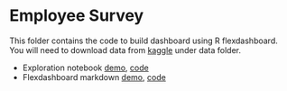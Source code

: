 # Employee Survey

This folder contains the code to build dashboard using R flexdashboard. You will need to download data from [kaggle](https://www.kaggle.com/petersunga/google-amazon-facebook-employee-reviews) under data folder.

* Exploration notebook [demo](https://dash.sprinkleai.com/reviews/), [code](https://github.com/katnoria/ml_examples_for_web/blob/master/processed/dashboards/flexdashboard-employee-survey/employees%20review%20analysis.Rmd)
* Flexdashboard markdown [demo](https://dash.sprinkleai.com/flexdash), [code](https://github.com/katnoria/ml_examples_for_web/blob/master/processed/dashboards/flexdashboard-employee-survey/employee_reviews_flexboard.Rmd)

